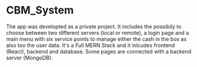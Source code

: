 # CBM_System
The app was developted as a private project. It includes the possibily to choose between two different servers (local or remote), a login page and a main menu with six service points to
manage either the cash in the box as also too the user data. It's a Full MERN Stack and it inlcudes frontend (React), backend and database. Some pages are connected with a backend server (MongoDB). 

